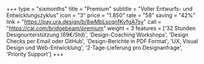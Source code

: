 +++
type = "sixmonths"
title = "Premium"
subtitle = "Voller Entwurfs- und Entwicklungszyklus"
icon = "3"
price = "1.850"
rate = "58"
saving = "42%"
link = "https://pay.ura.design/b/8wMbLscqnfKvfgA7sy"
call = "https://cal.com/bridgebeam/premium"
weight = 3
features = ['32 Stunden Designunterstützung (69€/Std)', 'Design-Coaching Workshops', 'Design Checks per Email oder GitHub', 'Design-Berichte in PDF Format', 'UX, Visual Design und Web-Entwicklung', '2-Tage-Lieferung pro Designanfrage', 'Priority Support']
+++